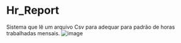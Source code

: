 # Hr_Report
Sistema que lê um arquivo Csv para adequar para padrão de horas trabalhadas mensais.
![image](https://user-images.githubusercontent.com/56171753/128368348-dafe5d7d-85f5-48e8-9f53-950b2b1a9a0d.png)
